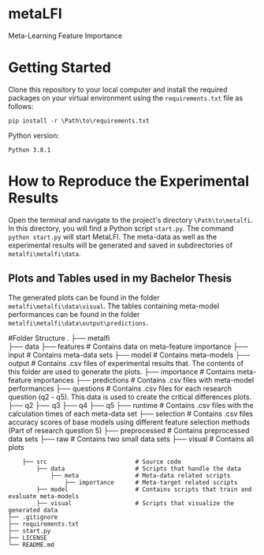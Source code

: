 # metaLFI
Meta-Learning Feature Importance

# Getting Started
Clone this repository to your local computer and install the required packages on your virtual environment using the 
`requirements.txt` file as follows: 

 `pip install -r \Path\to\requirements.txt`
 
Python version: 
 
 `Python 3.8.1`
 
# How to Reproduce the Experimental Results
Open the terminal and navigate to the project's directory `\Path\to\metalfi`. In this directory, 
you will find a Python script `start.py`. The command `python start.py` will start MetaLFI.
The meta-data as well as the experimental results will be generated and saved in subdirectories of `metalfi\metalfi\data`.

## Plots and Tables used in my Bachelor Thesis
The generated plots can be found in the folder `metalfi\metalfi\data\visual`. 
The tables containing meta-model performances can be found in the folder `metalfi\metalfi\data\output\predictions`. 

#Folder Structure
    .
    ├── metalfi                 
        ├── data
            ├── features                # Contains data on meta-feature importance
            ├── input                   # Contains meta-data sets
            ├── model                   # Contains meta-models
            ├── output                  # Contains .csv files of experimental results that. The contents of this folder are used to generate the plots.
                ├── importance          # Contains meta-feature importances
                ├── predictions         # Contains .csv files with meta-model performances
                ├── questions           # Contains .csv files for each research question (q2 - q5). This data is used to create the critical differences plots.
                    ├── q2
                    ├── q3
                    ├── q4
                    ├── q5
                ├── runtime             # Contains .csv files with the calculation times of each meta-data set 
                ├── selection           # Contains .csv files accuracy scores of base models using different feature selection methods (Part of research question 5)
            ├── preprocessed            # Contains preprocessed data sets
            ├── raw                     # Contains two small data sets
            ├── visual                  # Contains all plots
            
        ├── src                         # Source code
            ├── data                    # Scripts that handle the data
                ├── meta                # Meta-data related scripts
                    ├── importance      # Meta-target related scripts
            ├── model                   # Contains scripts that train and evaluate meta-models
            ├── visual                  # Scripts that visualize the generated data
    ├── .gitignore                 
    ├── requirements.txt           
    ├── start.py                   
    ├── LICENSE
    └── README.md

